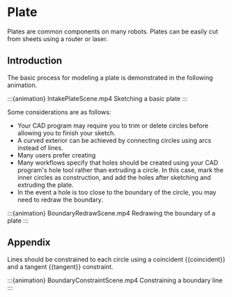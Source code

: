 # Plate
Plates are common components on many robots. Plates can be easily cut from sheets using a router or laser.

## Introduction
The basic process for modeling a plate is demonstrated in the following animation.

:::{animation} IntakePlateScene.mp4
Sketching a basic plate
:::

Some considerations are as follows:
* Your CAD program may require you to trim or delete circles before allowing you to finish your sketch.
* A curved exterior can be achieved by connecting circles using arcs instead of lines.
* Many users prefer creating 
* Many workflows specify that holes should be created using your CAD program's hole tool rather than extruding a circle. In this case, mark the inner circles as construction, and add the holes after sketching and extruding the plate.
* In the event a hole is too close to the boundary of the circle, you may need to redraw the boundary.

:::{animation} BoundaryRedrawScene.mp4
Redrawing the boundary of a plate
:::

## Appendix
Lines should be constrained to each circle using a coincident {{coincident}} and a tangent {{tangent}} constraint.

:::{animation} BoundaryConstraintScene.mp4
Constraining a boundary line
:::